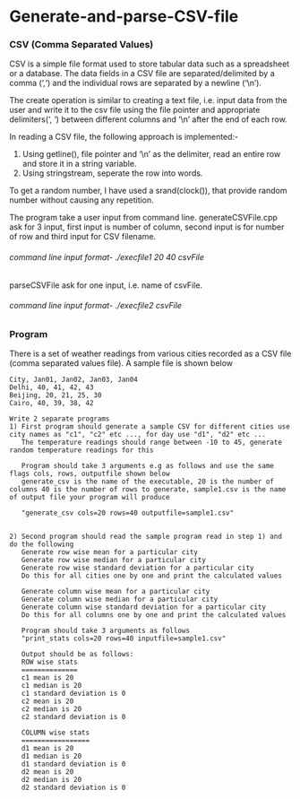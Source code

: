 # Generate-and-parse-CSV-file
### CSV (Comma Separated Values)
CSV is a simple file format used to store tabular data such as a spreadsheet or a database. The data fields in a CSV file are separated/delimited by a comma (‘,‘) and the individual rows are separated by a newline (‘\n’).

The create operation is similar to creating a text file, i.e. input data from the user and write it to the csv file using the file pointer and appropriate delimiters(‘, ‘) between different columns and ‘\n’ after the end of each row.

In reading a CSV file, the following approach is implemented:-

1. Using getline(), file pointer and ‘\n’ as the delimiter, read an entire row and store it in a string variable.
2. Using stringstream, seperate the row into words.

To get a random number, I have used a srand(clock()), that provide random number without causing any repetition.

The program take a user input from command line.
generateCSVFile.cpp ask for 3 input, first input is number of column, second input is for number of row and third input for CSV filename.
###### command line input format-   ./execfile1  20 40 csvFile
parseCSVFile  ask for one input, i.e. name of csvFile.
###### command line input format-   ./execfile2  csvFile


### Program
There is a set of weather readings from various cities recorded as a CSV file (comma separated values file). 
    A sample file is shown below 

    City, Jan01, Jan02, Jan03, Jan04
    Delhi, 40, 41, 42, 43
    Beijing, 20, 21, 25, 30
    Cairo, 40, 39, 38, 42

    Write 2 separate programs
    1) First program should generate a sample CSV for different cities use city names as "c1", "c2" etc ..., for day use "d1", "d2" etc ...
       The temperature readings should range between -10 to 45, generate random temperature readings for this
 
       Program should take 3 arguments e.g as follows and use the same flags cols, rows, outputfile shown below
       generate_csv is the name of the executable, 20 is the number of columns 40 is the number of rows to generate, sample1.csv is the name of output file your program will produce

       "generate_csv cols=20 rows=40 outputfile=sample1.csv"
       

    2) Second program should read the sample program read in step 1) and do the following
       Generate row wise mean for a particular city
       Generate row wise median for a particular city
       Generate row wise standard deviation for a particular city
       Do this for all cities one by one and print the calculated values

       Generate column wise mean for a particular city
       Generate column wise median for a particular city
       Generate column wise standard deviation for a particular city
       Do this for all columns one by one and print the calculated values

       Program should take 3 arguments as follows
       "print_stats cols=20 rows=40 inputfile=sample1.csv"

       Output should be as follows:
       ROW wise stats
       ==============
       c1 mean is 20
       c1 median is 20
       c1 standard deviation is 0
       c2 mean is 20
       c2 median is 20
       c2 standard deviation is 0

       COLUMN wise stats
       =================
       d1 mean is 20
       d1 median is 20
       d1 standard deviation is 0
       d2 mean is 20
       d2 median is 20
       d2 standard deviation is 0

